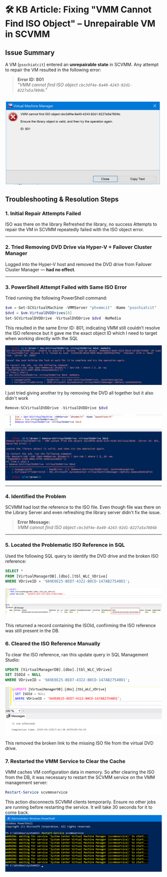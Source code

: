 # 🛠️ KB Article: Fixing "VMM Cannot Find ISO Object" – Unrepairable VM in SCVMM

## Issue Summary

A VM (`psochiatcit`) entered an **unrepairable state** in SCVMM. Any attempt to repair the VM resulted in the following error:

> **Error ID: 801**  
> _"VMM cannot find ISO object `cbc3df4e-8a40-4243-92d1-8227a5a7804b`."_

## ![alt text](image-4.png)

## Troubleshooting & Resolution Steps

### 1. Initial Repair Attempts Failed

ISO was there on the library
Refreshed the library, no success
Attempts to repair the VM in SCVMM repeatedly failed with the ISO object error.

---

### 2. Tried Removing DVD Drive via Hyper-V + Failover Cluster Manager

Logged into the Hyper-V host and removed the DVD drive from Failover Cluster Manager — **had no effect**.

---

### 3. PowerShell Attempt Failed with Same ISO Error

Tried running the following PowerShell command:

```powershell
$vm = Get-SCVirtualMachine -VMMServer "phvmmcit" -Name "psochiatcit"
$dvd = $vm.VirtualDVDDrives[0]
Set-SCVirtualDVDDrive -VirtualDVDDrive $dvd -NoMedia
```

This resulted in the same Error ID: 801, indicating VMM still couldn’t resolve the ISO reference but it gave me the exact object ID which I need to target when working directly with the SQL

![alt text](image-3.png)

I just tried giving another try by removing the DVD all together but it also didn't work

```powershell
Remove-SCVirtualDVDDrive -VirtualDVDDrive $dvd
```

![alt text](image.png)

---

### 4. Identified the Problem

SCVMM had lost the reference to the ISO file. Even though file was there on the Library Server and even refreshing the library server didn't fix the issue.

> **Error Message:**  
> _VMM cannot find ISO object `cbc3df4e-8a40-4243-92d1-8227a5a7804b`_

---

### 5. Located the Problematic ISO Reference in SQL

Used the following SQL query to identify the DVD drive and the broken ISO reference:

```sql
SELECT *
FROM [VirtualManagerDB].[dbo].[tbl_WLC_VDrive]
WHERE VDriveID = '9A9E0E25-BED7-4322-B0CD-147AB27540D1';
```

![alt text](image-1.png)

This returned a record containing the ISOId, confirming the ISO reference was still present in the DB.

### 6. Cleared the ISO Reference Manually

To clear the ISO reference, ran this update query in SQL Management Studio:

```sql
UPDATE [VirtualManagerDB].[dbo].[tbl_WLC_VDrive]
SET ISOId = NULL
WHERE VDriveID = '9A9E0E25-BED7-4322-B0CD-147AB27540D1';
```

![alt text](image-2.png)

This removed the broken link to the missing ISO file from the virtual DVD drive.

### 7. Restarted the VMM Service to Clear the Cache

VMM caches VM configuration data in memory. So after clearing the ISO from the DB, it was necessary to restart the SCVMM service on the VMM management server:

```powershell
Restart-Service scvmmservice
```

This action disconnects SCVMM clients temporarily. Ensure no other jobs are running before restarting the service. It will take 30 seconds for it to come back.
![alt text](image-5.png)
